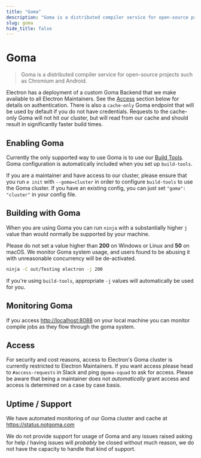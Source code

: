 ```yaml
---
title: "Goma"
description: "Goma is a distributed compiler service for open-source projects such as  Chromium and Android."
slug: goma
hide_title: false
---
```


# Goma

> Goma is a distributed compiler service for open-source projects such as
> Chromium and Android.

Electron has a deployment of a custom Goma Backend that we make available to
all Electron Maintainers.  See the [Access](#access) section below for details
on authentication.  There is also a `cache-only` Goma endpoint that will be
used by default if you do not have credentials.  Requests to the cache-only
Goma will not hit our cluster, but will read from our cache and should result
in significantly faster build times.

## Enabling Goma

Currently the only supported way to use Goma is to use our [Build Tools](https://github.com/electron/build-tools).
Goma configuration is automatically included when you set up `build-tools`.

If you are a maintainer and have access to our cluster, please ensure that you run
`e init` with `--goma=cluster` in order to configure `build-tools` to use
the Goma cluster.  If you have an existing config, you can just set `"goma": "cluster"`
in your config file.

## Building with Goma

When you are using Goma you can run `ninja` with a substantially higher `j`
value than would normally be supported by your machine.

Please do not set a value higher than **200** on Windows or Linux and
**50** on macOS. We monitor Goma system usage, and users found to be abusing
it with unreasonable concurrency will be de-activated.

```bash
ninja -C out/Testing electron -j 200
```

If you're using `build-tools`, appropriate `-j` values will automatically
be used for you.

## Monitoring Goma

If you access [http://localhost:8088](http://localhost:8088) on your local
machine you can monitor compile jobs as they flow through the goma system.

## Access

For security and cost reasons, access to Electron's Goma cluster is currently restricted
to Electron Maintainers.  If you want access please head to `#access-requests` in
Slack and ping `@goma-squad` to ask for access.  Please be aware that being a
maintainer does not *automatically* grant access and access is determined on a
case by case basis.

## Uptime / Support

We have automated monitoring of our Goma cluster and cache at https://status.notgoma.com

We do not provide support for usage of Goma and any issues raised asking for help / having
issues will _probably_ be closed without much reason, we do not have the capacity to handle
that kind of support.
